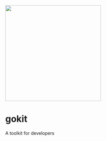 <img src="https://user-images.githubusercontent.com/7112075/172042734-46ca47e7-e0bf-456e-a8fb-bed3c9a09f67.jpg" height="300px"/>

# gokit

A toolkit for developers
